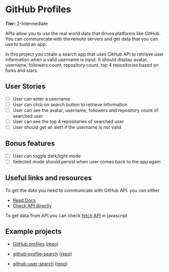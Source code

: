 # GitHub Profiles
**Tier:** 2-Intermediate

APIs allow you to use the real world data that drives platforms like GitHub. You can communicate with the remote servers and get data that you can use to build an app.

In this project you create a search app that uses GitHub API to retrieve user information when a valid username is input. It should display avatar, username, followers count, repository count, top 4 repositories based on forks and stars.

## User Stories

-   [ ] User can enter a username
-   [ ] User can click on search button to retrieve information
-   [ ] User can see the avatar, username, followers and repository count of searched user
-   [ ] User can see the top 4 repositories of searched user
-   [ ] User should get an alert if the username is not valid

## Bonus features
-  [ ] User can toggle dark/light mode
-  [ ] Selected mode should persist when user comes back to the app again

## Useful links and resources
To get the data you need to communicate with GitHub API. you can either

- [Read Docs](https://developer.github.com/v3/)
- [Check API directly](https://api.github.com/users/chaharshivam)

To get data from API you can check [fetch API](https://developer.mozilla.org/en-US/docs/Web/API/Fetch_API/Using_Fetch) in javascript

## Example projects

- [GitHub profiles](https://github-profiles.netlify.app/) ([repo](https://github.com/GabrielNBDS/GitHub-Profiles))

- [github-profile-search](https://guerra08.github.io/github-profile-search/) ([repo](https://github.com/guerra08/github-profile-search))

- [github-user-search](https://simonsmith.github.io/github-user-search/#/search) ([repo](https://github.com/simonsmith/github-user-search))
